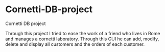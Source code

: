 # Cornetti-DB-project
Cornetti DB project


Through this project I tried to ease the work of a friend who lives in Rome and manages a cornetti laboratory. 
Through this GUI he can add, modify, delete and display all customers and the orders of each customer.
